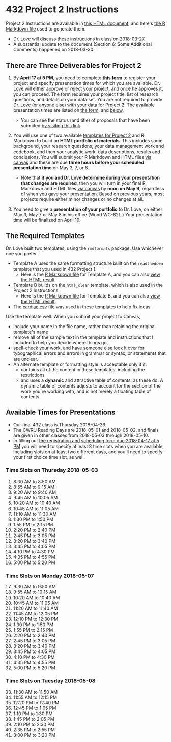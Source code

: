 # 432 Project 2 Instructions

Project 2 Instructions are available in [this HTML document](https://htmlpreview.github.io/?https://github.com/THOMASELOVE/432-2018/blob/master/projects/project2/project2-instructions-432-2018.html), and here's [the R Markdown file](https://raw.githubusercontent.com/THOMASELOVE/432-2018/master/projects/project2/project2-instructions-432-2018.Rmd) used to generate them.

- Dr. Love will discuss these instructions in class on 2018-03-27.
- A substantial update to the document (Section 6: Some Additional Comments) happened on 2018-03-30.

## There are Three Deliverables for Project 2

1. By **April 17 at 5 PM**, you need to complete [**this form**](https://goo.gl/forms/Zfgnq5pyAAzAlmUm1) to register your project and specify presentation times for which you are available. Dr. Love will either approve or reject your project, and once he approves it, you can proceed. The form requires your project title, list of research questions, and details on your data set. You are not required to provide Dr. Love (or anyone else) with your data for Project 2. The available presentation times are listed on [the form](https://goo.gl/forms/Zfgnq5pyAAzAlmUm1), and [below](https://github.com/THOMASELOVE/432-2018/blob/master/projects/project2/README.md#available-times-for-presentations).
    - You can see the status (and title) of proposals that have been submited [by visiting this link](https://github.com/THOMASELOVE/432-2018/blob/master/projects/project2/APPROVED.md).

2. You will use one of two available [templates for Project 2](https://github.com/THOMASELOVE/432-2018/tree/master/projects/project2) and R Markdown to build an **HTML portfolio of materials**. This includes some background, your research questions, your data management work and codebook, and then your analytic work, data descriptions, results and conclusions. You will submit your R Markdown and HTML files [via canvas](https://canvas.case.edu/) and these are due **three hours before your scheduled presentation time** on May 3, 7, or 8. 
    - Note that **if you and Dr. Love determine during your presentation that changes are required**, then you will turn in your final R Markdown and HTML files [via canvas](https://canvas.case.edu/) by **noon on May 9**, regardless of when you gave your presentation. Based on previous years, most projects require either minor changes or no changes at all. 

3. You need to give a **presentation of your portfolio** to Dr. Love, on either May 3, May 7 or May 8 in his office (Wood WG-82L.) Your presentation time will be finalized on April 19.

## The Required Templates

Dr. Love built two templates, using the `rmdformats` package. Use whichever one you prefer.

- Template A uses the same formatting structure built on the `readthedown` template that you used in 432 Project 1.
    - Here is the [R Markdown file](https://raw.githubusercontent.com/THOMASELOVE/432-2018/master/projects/project2/project2-templateA-432-2018.Rmd) for Template A, and you can also [view the HTML result](https://htmlpreview.github.io/?https://github.com/THOMASELOVE/432-2018/blob/master/projects/project2/project2-templateA-432-2018.html).
- Template B builds on the `html_clean` template, which is also used in the Project 2 Instructions.
    - Here is the [R Markdown file](https://raw.githubusercontent.com/THOMASELOVE/432-2018/master/projects/project2/project2-templateB-432-2018.Rmd) for Template B, and you can also [view the HTML result](https://htmlpreview.github.io/?https://github.com/THOMASELOVE/432-2018/blob/master/projects/project2/project2-templateB-432-2018.html).
- The [cardiac.csv](https://raw.githubusercontent.com/THOMASELOVE/432-2018/master/projects/project2/cardiac.csv) file was used in these templates to help fix ideas.

Use the template well. When you submit your project to Canvas,
- include your name in the file name, rather than retaining the original template's name
- remove all of the sample text in the template and instructions that I included to help you decide where things go,
- spell-check your work, and have someone else look it over for typographical errors and errors in grammar or syntax, or statements that are unclear.
- An alternate template or formatting style is acceptable only if it:
    - contains all of the content in these templates, including the restrictions
    - and uses a **dynamic** and attractive table of contents, as these do. A dynamic table of contents adjusts to account for the section of the work you're working with, and is not merely a floating table of contents.

## Available Times for Presentations

- Our final 432 class is Thursday 2018-04-26. 
- The CWRU Reading Days are 2018-05-01 and 2018-05-02, and finals are given in other classes from 2018-05-03 through 2018-05-10.
- In filling out [the registration and scheduling form due 2018-04-17 at 5 PM](https://goo.gl/forms/Zfgnq5pyAAzAlmUm1) you will need to specify at least 8 time slots when you are available, including slots on at least two different days, and you'll need to specify your first choice time slot, as well.

### Time Slots on Thursday 2018-05-03

1. 8:30 AM to 8:50 AM
2. 8:55 AM to 9:15 AM
3. 9:20 AM to 9:40 AM
4. 9:45 AM to 10:05 AM
5. 10:20 AM to 10:40 AM
6. 10:45 AM to 11:05 AM
7. 11:10 AM to 11:30 AM
8. 1:30 PM to 1:50 PM
9. 1:55 PM to 2:15 PM
10. 2:20 PM to 2:40 PM
11. 2:45 PM to 3:05 PM
12. 3:20 PM to 3:40 PM
13. 3:45 PM to 4:05 PM
14. 4:10 PM to 4:30 PM
15. 4:35 PM to 4:55 PM
16. 5:00 PM to 5:20 PM

### Time Slots on Monday 2018-05-07

17. 9:30 AM to 9:50 AM
18. 9:55 AM to 10:15 AM
19. 10:20 AM to 10:40 AM
20. 10:45 AM to 11:05 AM
21. 11:20 AM to 11:40 AM
22. 11:45 AM to 12:05 PM
23. 12:10 PM to 12:30 PM
24. 1:30 PM to 1:50 PM
25. 1:55 PM to 2:15 PM
26. 2:20 PM to 2:40 PM
27. 2:45 PM to 3:05 PM
28. 3:20 PM to 3:40 PM
29. 3:45 PM to 4:05 PM
30. 4:10 PM to 4:30 PM
31. 4:35 PM to 4:55 PM
32. 5:00 PM to 5:20 PM

### Time Slots on Tuesday 2018-05-08

33. 11:30 AM to 11:50 AM
34. 11:55 AM to 12:15 PM
35. 12:20 PM to 12:40 PM
36. 12:45 PM to 1:05 PM
37. 1:10 PM to 1:30 PM
38. 1:45 PM to 2:05 PM
39. 2:10 PM to 2:30 PM
40. 2:35 PM to 2:55 PM
41. 3:00 PM to 3:20 PM
